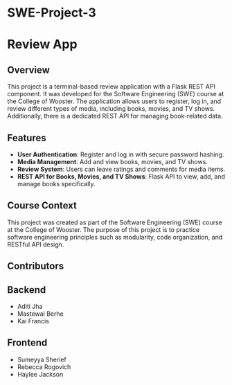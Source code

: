 # SWE-Project-3
# Review App

## Overview
This project is a terminal-based review application with a Flask REST API component. It was developed for the Software Engineering (SWE) course at the College of Wooster. The application allows users to register, log in, and review different types of media, including books, movies, and TV shows. Additionally, there is a dedicated REST API for managing book-related data.

## Features
- **User Authentication**: Register and log in with secure password hashing.
- **Media Management**: Add and view books, movies, and TV shows.
- **Review System**: Users can leave ratings and comments for media items.
- **REST API for Books, Movies, and TV Shows**: Flask API to view, add, and manage books specifically.

## Course Context
This project was created as part of the Software Engineering (SWE) course at the College of Wooster. The purpose of this project is to practice software engineering principles such as modularity, code organization, and RESTful API design.

 ## Contributors
  ## Backend
  - Aditi Jha
  - Mastewal Berhe
  - Kai Francis
  ## Frontend
  - Sumeyya Sherief
  - Rebecca Rogovich
  - Haylee Jackson

